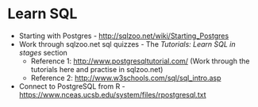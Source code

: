# Learn SQL

* Starting with Postgres - http://sqlzoo.net/wiki/Starting_Postgres
* Work through sqlzoo.net sql quizzes - The *Tutorials: Learn SQL in stages* section
    - Reference 1: http://www.postgresqltutorial.com/ (Work through the tutorials here and practise in sqlzoo.net)
    - Reference 2: http://www.w3schools.com/sql/sql_intro.asp
* Connect to PostgreSQL from R - https://www.nceas.ucsb.edu/system/files/rpostgresql.txt
